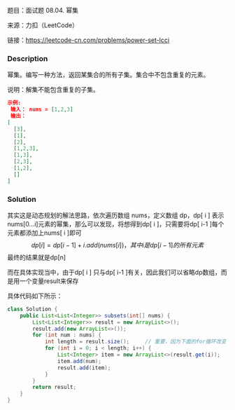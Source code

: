 题目：面试题 08.04. 幂集

来源：力扣（LeetCode）

链接：https://leetcode-cn.com/problems/power-set-lcci

### Description

幂集。编写一种方法，返回某集合的所有子集。集合中不包含重复的元素。

说明：解集不能包含重复的子集。


```json
示例:
 输入： nums = [1,2,3]
 输出：
[
  [3],
  [1],
  [2],
  [1,2,3],
  [1,3],
  [2,3],
  [1,2],
  []
]
```

### Solution

其实这是动态规划的解法思路，依次遍历数组 nums，定义数组 dp，dp[ i ] 表示nums[0...i]元素的幂集，那么可以发现，将想得到dp[ i ]，只需要将dp[ i-1 ]每个元素都添加上nums[ i ]即可
$$
dp[i] = dp[i-1] + i.add(nums[i]) ，其中i是dp[i-1]的所有元素
$$
最终的结果就是dp[n]

而在具体实现当中，由于dp[ i ] 只与dp[ i-1 ]有关，因此我们可以省略dp数组，而是用一个变量result来保存

具体代码如下所示：

```java
class Solution {
    public List<List<Integer>> subsets(int[] nums) {
        List<List<Integer>> result = new ArrayList<>();
        result.add(new ArrayList<>());
        for (int num : nums) {
            int length = result.size();     // 重要，因为下面的for循环改变了 result 的长度
            for (int i = 0; i < length; i++) {
                List<Integer> item = new ArrayList<>(result.get(i));
                item.add(num);
                result.add(item);
            }
        }
        return result;
    }
}
```

